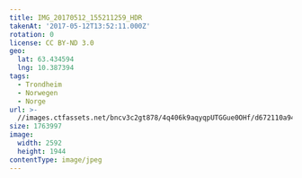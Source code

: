 ```yaml
---
title: IMG_20170512_155211259_HDR
takenAt: '2017-05-12T13:52:11.000Z'
rotation: 0
license: CC BY-ND 3.0
geo:
  lat: 63.434594
  lng: 10.387394
tags:
  - Trondheim
  - Norwegen
  - Norge
url: >-
  //images.ctfassets.net/bncv3c2gt878/4q406k9aqyqpUTGGue0OHf/d672110a94df578219b52feefabc7d59/img_20170512_155211259_hdr_34650686135_o
size: 1763997
image:
  width: 2592
  height: 1944
contentType: image/jpeg
---
```



